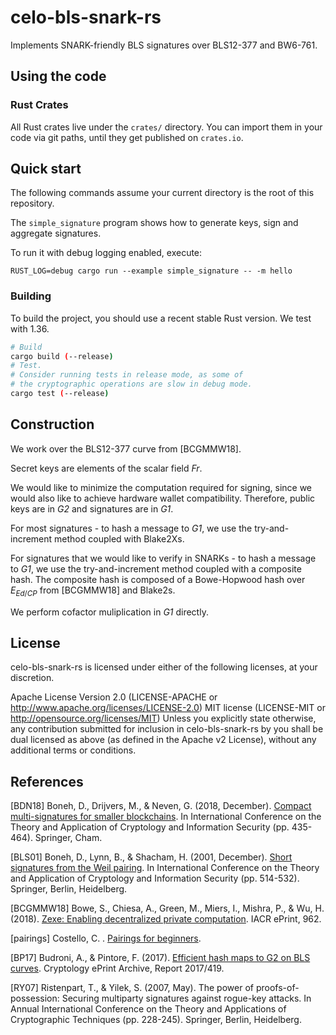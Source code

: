 # celo-bls-snark-rs

Implements SNARK-friendly BLS signatures over BLS12-377 and BW6-761.

## Using the code

### Rust Crates

All Rust crates live under the `crates/` directory. You can import them in your code via git paths, until they get published on `crates.io`.

## Quick start

The following commands assume your current directory is the root of this repository.

The `simple_signature` program shows how to generate keys, sign and aggregate signatures.

To run it with debug logging enabled, execute:

`RUST_LOG=debug cargo run --example simple_signature -- -m hello`

### Building

To build the project, you should use a recent stable Rust version. We test with 1.36.

```bash
# Build
cargo build (--release)
# Test. 
# Consider running tests in release mode, as some of 
# the cryptographic operations are slow in debug mode.
cargo test (--release)
```

## Construction

We work over the BLS12-377 curve from [BCGMMW18].

Secret keys are elements of the scalar field *Fr*.

We would like to minimize the computation required for signing, since we would also like to achieve hardware wallet compatibility. Therefore, public keys are in *G2* and signatures are in *G1*.

For most signatures - to hash a message to *G1*, we use the try-and-increment method coupled with Blake2Xs. 

For signatures that we would like to verify in SNARKs - to hash a message to *G1*, we use the try-and-increment method coupled with a composite hash. The composite hash is composed of a Bowe-Hopwood hash over $E_{Ed/CP}$ from [BCGMMW18] and Blake2s.

We perform cofactor muliplication in *G1* directly.

## License

celo-bls-snark-rs is licensed under either of the following licenses, at your discretion.

Apache License Version 2.0 (LICENSE-APACHE or http://www.apache.org/licenses/LICENSE-2.0)
MIT license (LICENSE-MIT or http://opensource.org/licenses/MIT)
Unless you explicitly state otherwise, any contribution submitted for inclusion in celo-bls-snark-rs by you shall be dual licensed as above (as defined in the Apache v2 License), without any additional terms or conditions.

## References

[BDN18] Boneh, D., Drijvers, M., & Neven, G. (2018, December). [Compact multi-signatures for smaller blockchains](https://eprint.iacr.org/2018/483.pdf). In International Conference on the Theory and Application of Cryptology and Information Security (pp. 435-464). Springer, Cham.

[BLS01] Boneh, D., Lynn, B., & Shacham, H. (2001, December). [Short signatures from the Weil pairing](https://link.springer.com/content/pdf/10.1007/3-540-45682-1_30.pdf). In International Conference on the Theory and Application of Cryptology and Information Security (pp. 514-532). Springer, Berlin, Heidelberg.

[BCGMMW18] Bowe, S., Chiesa, A., Green, M., Miers, I., Mishra, P., & Wu, H. (2018). [Zexe: Enabling decentralized private computation](https://eprint.iacr.org/2018/962.pdf). IACR ePrint, 962.

[pairings] Costello, C. . [Pairings for beginners](http://www.craigcostello.com.au/pairings/PairingsForBeginners.pdf).

[BP17] Budroni, A., & Pintore, F. (2017). [Efficient hash maps to G2 on BLS curves](https://eprint.iacr.org/2017/419.pdf). Cryptology ePrint Archive, Report 2017/419.

[RY07] Ristenpart, T., & Yilek, S. (2007, May). The power of proofs-of-possession: Securing multiparty signatures against rogue-key attacks. In Annual International Conference on the Theory and Applications of Cryptographic Techniques (pp. 228-245). Springer, Berlin, Heidelberg.

